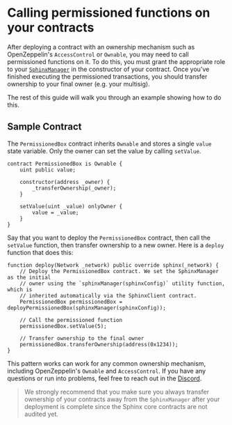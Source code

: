 # Calling permissioned functions on your contracts

After deploying a contract with an ownership mechanism such as OpenZeppelin's `AccessControl` or `Ownable`, you may need to call permissioned functions on it. To do this, you must grant the appropriate role to your [`SphinxManager`](https://github.com/sphinx-labs/sphinx/blob/develop/docs/sphinx-manager.md) in the constructor of your contract. Once you've finished executing the permissioned transactions, you should transfer ownership to your final owner (e.g. your multisig).

The rest of this guide will walk you through an example showing how to do this.

## Sample Contract
The `PermissionedBox` contract inherits `Ownable` and stores a single `value` state variable. Only the owner can set the value by calling `setValue`.

```
contract PermissionedBox is Ownable {
    uint public value;

    constructor(address _owner) {
        _transferOwnership(_owner);
    }

    setValue(uint _value) onlyOwner {
        value = _value;
    }
}
```

Say that you want to deploy the `PermissionedBox` contract, then call the `setValue` function, then transfer ownership to a new owner. Here is a `deploy` function that does this:

```
function deploy(Network _network) public override sphinx(_network) {
    // Deploy the PermissionedBox contract. We set the SphinxManager as the initial
    // owner using the `sphinxManager(sphinxConfig)` utility function, which is
    // inherited automatically via the SphinxClient contract.
    PermissionedBox permissionedBox = deployPermissionedBox(sphinxManager(sphinxConfig));

    // Call the permissioned function
    permissionedBox.setValue(5);

    // Transfer ownership to the final owner
    permissionedBox.transferOwnership(address(0x1234));
}
```

This pattern works can work for any common ownership mechanism, including OpenZeppelin's `Ownable` and `AccessControl`. If you have any questions or run into problems, feel free to reach out in the [Discord](https://discord.gg/7Gc3DK33Np).

> We strongly recommend that you make sure you always transfer ownership of your contracts away from the `SphinxManager` after your deployment is complete since the Sphinx core contracts are not audited yet.
